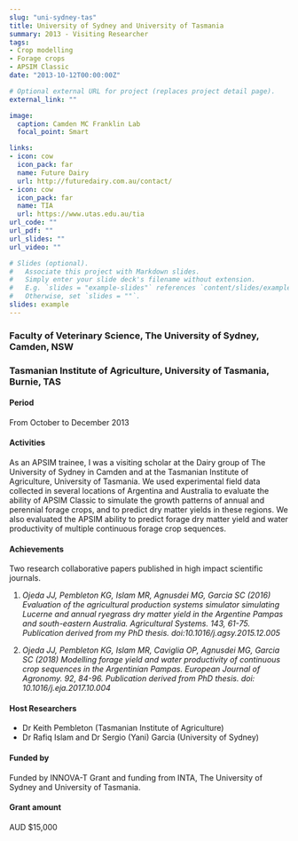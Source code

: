 ```yaml
---
slug: "uni-sydney-tas"
title: University of Sydney and University of Tasmania
summary: 2013 - Visiting Researcher
tags:
- Crop modelling
- Forage crops
- APSIM Classic
date: "2013-10-12T00:00:00Z"

# Optional external URL for project (replaces project detail page).
external_link: ""

image:
  caption: Camden MC Franklin Lab
  focal_point: Smart

links:
- icon: cow
  icon_pack: far
  name: Future Dairy
  url: http://futuredairy.com.au/contact/
- icon: cow
  icon_pack: far
  name: TIA
  url: https://www.utas.edu.au/tia
url_code: ""
url_pdf: ""
url_slides: ""
url_video: ""

# Slides (optional).
#   Associate this project with Markdown slides.
#   Simply enter your slide deck's filename without extension.
#   E.g. `slides = "example-slides"` references `content/slides/example-slides.md`.
#   Otherwise, set `slides = ""`.
slides: example
---
```


### Faculty of Veterinary Science, The University of Sydney, Camden, NSW
### Tasmanian Institute of Agriculture, University of Tasmania, Burnie, TAS

#### Period
From October to December 2013

#### Activities

As an APSIM trainee, I was a visiting scholar at the Dairy group of The University of Sydney in Camden and at the Tasmanian Institute of Agriculture, University of Tasmania. We used experimental field data collected in several locations of Argentina and Australia to evaluate the ability of APSIM Classic to simulate the growth patterns of annual and perennial forage crops, and to predict dry matter yields in these regions. We also evaluated the APSIM ability to predict forage dry matter yield and water productivity of multiple continuous forage crop sequences.

#### Achievements

Two research collaborative papers published in high impact scientific journals.

1. _Ojeda JJ, Pembleton KG, Islam MR, Agnusdei MG, Garcia SC (2016) Evaluation of the agricultural production systems simulator simulating Lucerne and annual ryegrass dry matter yield in the Argentine Pampas and south-eastern Australia. Agricultural Systems. 143, 61-75. Publication derived from my PhD thesis. doi:10.1016/j.agsy.2015.12.005_

2. _Ojeda JJ, Pembleton KG, Islam MR, Caviglia OP, Agnusdei MG, Garcia SC (2018) Modelling forage yield and water productivity of continuous crop sequences in the Argentinian Pampas. European Journal of Agronomy. 92, 84-96. Publication derived from PhD thesis. doi: 10.1016/j.eja.2017.10.004_

#### Host Researchers
* Dr Keith Pembleton (Tasmanian Institute of Agriculture)
* Dr Rafiq Islam and Dr Sergio (Yani) Garcia (University of Sydney)

#### Funded by
Funded by INNOVA-T Grant and funding from INTA, The University of Sydney and University of Tasmania.

#### Grant amount
AUD $15,000


